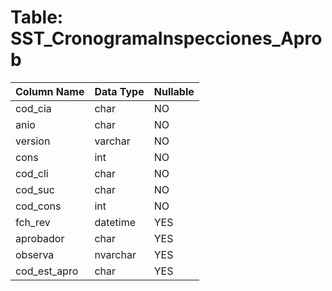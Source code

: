 # Table: SST_CronogramaInspecciones_Aprob

| Column Name | Data Type | Nullable |
|-------------|-----------|----------|
| cod_cia | char | NO |
| anio | char | NO |
| version | varchar | NO |
| cons | int | NO |
| cod_cli | char | NO |
| cod_suc | char | NO |
| cod_cons | int | NO |
| fch_rev | datetime | YES |
| aprobador | char | YES |
| observa | nvarchar | YES |
| cod_est_apro | char | YES |

